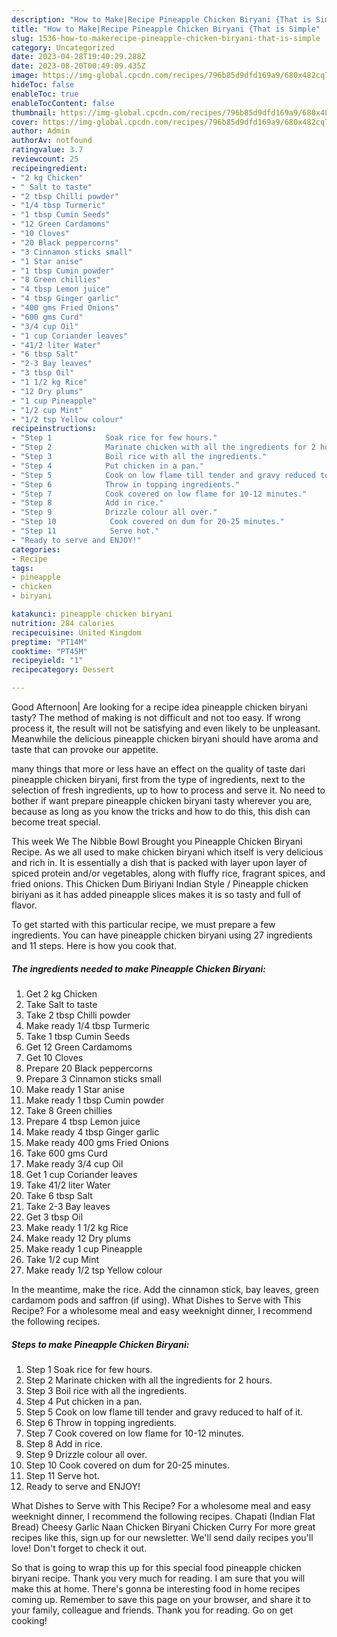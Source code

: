 ```yaml
---
description: "How to Make|Recipe Pineapple Chicken Biryani {That is Simple"
title: "How to Make|Recipe Pineapple Chicken Biryani {That is Simple"
slug: 1536-how-to-makerecipe-pineapple-chicken-biryani-that-is-simple
category: Uncategorized
date: 2023-04-28T19:40:29.288Z
date: 2023-08-20T00:49:09.435Z
image: https://img-global.cpcdn.com/recipes/796b85d9dfd169a9/680x482cq70/pineapple-chicken-biryani-recipe-main-photo.jpg
hideToc: false
enableToc: true
enableTocContent: false
thumbnail: https://img-global.cpcdn.com/recipes/796b85d9dfd169a9/680x482cq70/pineapple-chicken-biryani-recipe-main-photo.jpg
cover: https://img-global.cpcdn.com/recipes/796b85d9dfd169a9/680x482cq70/pineapple-chicken-biryani-recipe-main-photo.jpg
author: Admin
authorAv: notfound
ratingvalue: 3.7
reviewcount: 25
recipeingredient:
- "2 kg Chicken"
- " Salt to taste"
- "2 tbsp Chilli powder"
- "1/4 tbsp Turmeric"
- "1 tbsp Cumin Seeds"
- "12 Green Cardamoms"
- "10 Cloves"
- "20 Black peppercorns"
- "3 Cinnamon sticks small"
- "1 Star anise"
- "1 tbsp Cumin powder"
- "8 Green chillies"
- "4 tbsp Lemon juice"
- "4 tbsp Ginger garlic"
- "400 gms Fried Onions"
- "600 gms Curd"
- "3/4 cup Oil"
- "1 cup Coriander leaves"
- "41/2 liter Water"
- "6 tbsp Salt"
- "2-3 Bay leaves"
- "3 tbsp Oil"
- "1 1/2 kg Rice"
- "12 Dry plums"
- "1 cup Pineapple"
- "1/2 cup Mint"
- "1/2 tsp Yellow colour"
recipeinstructions:
- "Step 1            Soak rice for few hours."
- "Step 2            Marinate chicken with all the ingredients for 2 hours."
- "Step 3            Boil rice with all the ingredients."
- "Step 4            Put chicken in a pan."
- "Step 5            Cook on low flame till tender and gravy reduced to half of it."
- "Step 6            Throw in topping ingredients."
- "Step 7            Cook covered on low flame for 10-12 minutes."
- "Step 8            Add in rice."
- "Step 9            Drizzle colour all over."
- "Step 10            Cook covered on dum for 20-25 minutes."
- "Step 11            Serve hot."
- "Ready to serve and ENJOY!"
categories:
- Recipe
tags:
- pineapple
- chicken
- biryani

katakunci: pineapple chicken biryani 
nutrition: 284 calories
recipecuisine: United Kingdom
preptime: "PT14M"
cooktime: "PT45M"
recipeyield: "1"
recipecategory: Dessert

---
```



Good Afternoon| Are looking for a recipe idea pineapple chicken biryani tasty? The method of making is not difficult and not too easy. If wrong process it, the result will not be satisfying and even likely to be unpleasant. Meanwhile the delicious pineapple chicken biryani should have aroma and taste that can provoke our appetite.






many things that more or less have an effect on the quality of taste dari pineapple chicken biryani, first from the type of ingredients, next to the selection of fresh ingredients, up to how to process and serve it. No need to bother if want prepare pineapple chicken biryani tasty wherever you are, because as long as you know the tricks and how to do this, this dish can become treat  special.


This week We The Nibble Bowl Brought you Pineapple Chicken Biryani Recipe. As we all used to make chicken biryani which itself is very delicious and rich in. It is essentially a dish that is packed with layer upon layer of spiced protein and/or vegetables, along with fluffy rice, fragrant spices, and fried onions. This Chicken Dum Biriyani Indian Style / Pineapple chicken biriyani as it has added pineapple slices makes it is so tasty and full of flavor.


To get started with this particular recipe, we must prepare a few ingredients. You can have pineapple chicken biryani using 27 ingredients and 11 steps. Here is how you cook that.

<!--inarticleads1-->

##### The ingredients needed to make Pineapple Chicken Biryani:

1. Get 2 kg Chicken
1. Take  Salt to taste
1. Take 2 tbsp Chilli powder
1. Make ready 1/4 tbsp Turmeric
1. Take 1 tbsp Cumin Seeds
1. Get 12 Green Cardamoms
1. Get 10 Cloves
1. Prepare 20 Black peppercorns
1. Prepare 3 Cinnamon sticks small
1. Make ready 1 Star anise
1. Make ready 1 tbsp Cumin powder
1. Take 8 Green chillies
1. Prepare 4 tbsp Lemon juice
1. Make ready 4 tbsp Ginger garlic
1. Make ready 400 gms Fried Onions
1. Take 600 gms Curd
1. Make ready 3/4 cup Oil
1. Get 1 cup Coriander leaves
1. Take 41/2 liter Water
1. Take 6 tbsp Salt
1. Take 2-3 Bay leaves
1. Get 3 tbsp Oil
1. Make ready 1 1/2 kg Rice
1. Make ready 12 Dry plums
1. Make ready 1 cup Pineapple
1. Take 1/2 cup Mint
1. Make ready 1/2 tsp Yellow colour


In the meantime, make the rice. Add the cinnamon stick, bay leaves, green cardamom pods and saffron (if using). What Dishes to Serve with This Recipe? For a wholesome meal and easy weeknight dinner, I recommend the following recipes. 

<!--inarticleads2-->

##### Steps to make Pineapple Chicken Biryani:

1. Step 1            Soak rice for few hours.
1. Step 2            Marinate chicken with all the ingredients for 2 hours.
1. Step 3            Boil rice with all the ingredients.
1. Step 4            Put chicken in a pan.
1. Step 5            Cook on low flame till tender and gravy reduced to half of it.
1. Step 6            Throw in topping ingredients.
1. Step 7            Cook covered on low flame for 10-12 minutes.
1. Step 8            Add in rice.
1. Step 9            Drizzle colour all over.
1. Step 10            Cook covered on dum for 20-25 minutes.
1. Step 11            Serve hot.
1. Ready to serve and ENJOY!

What Dishes to Serve with This Recipe? For a wholesome meal and easy weeknight dinner, I recommend the following recipes. Chapati (Indian Flat Bread) Cheesy Garlic Naan Chicken Biryani Chicken Curry For more great recipes like this, sign up for our newsletter. We&#39;ll send daily recipes you&#39;ll love! Don&#39;t forget to check it out. 

So that is going to wrap this up for this special food pineapple chicken biryani recipe. Thank you very much for reading. I am sure that you will make this at home. There's gonna be interesting food in home recipes coming up. Remember to save this page on your browser, and share it to your family, colleague and friends. Thank you for reading. Go on get cooking!

